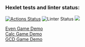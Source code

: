 ### Hexlet tests and linter status:
[![Actions Status](https://github.com/extraspeed/frontend-project-lvl1/workflows/hexlet-check/badge.svg)](https://github.com/extraspeed/frontend-project-lvl1/actions)
![Linter Status](https://github.com/extraspeed/frontend-project-lvl1/actions/workflows/lint-check.yml/badge.svg)
<a href="https://codeclimate.com/github/codeclimate/codeclimate/test_coverage"><img src="https://api.codeclimate.com/v1/badges/a99a88d28ad37a79dbf6/test_coverage" /></a>

<a href="https://asciinema.org/a/2U7vJm79VDQfsB57WtF5pbNcQ">Even Game Demo</a><br>
<a href="https://asciinema.org/a/UOdrlzspKa8SSJledrxtoGOL1">Calc Game Demo</a><br>
<a href="https://asciinema.org/a/IaGsrSqirMhLCAIM8GFhbXqTs">GCD Game Demo</a><br>